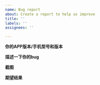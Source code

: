 ```yaml
---
name: Bug report
about: Create a report to help us improve
title: ''
labels: ''
assignees: ''

---
```


**你的APP版本/手机型号和版本**


**描述一下你的bug**

**截图**

**期望结果**
